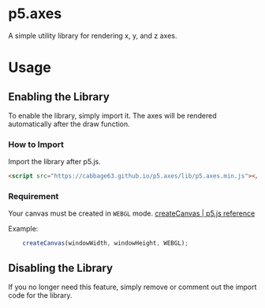 # p5.axes
A simple utility library for rendering x, y, and z axes.

# Usage
## Enabling the Library
To enable the library, simply import it. The axes will be rendered automatically after the draw function.

### How to Import
Import the library after p5.js.

``` html
<script src="https://cabbage63.github.io/p5.axes/lib/p5.axes.min.js"></script>
```

### Requirement
Your canvas must be created in `WEBGL` mode.
[createCanvas | p5.js reference](https://p5js.org/reference/p5/createCanvas/)

Example: 
``` js
	createCanvas(windowWidth, windowHeight, WEBGL);
```

## Disabling the Library
If you no longer need this feature, simply remove or comment out the import code for the library.
